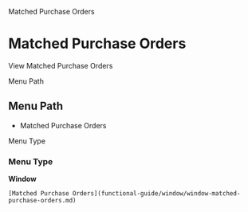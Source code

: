 
Matched Purchase Orders
# Matched Purchase Orders


View Matched Purchase Orders

Menu Path
## Menu Path



- Matched Purchase Orders

Menu Type
### Menu Type

**Window**


```
[Matched Purchase Orders](functional-guide/window/window-matched-purchase-orders.md)
```